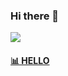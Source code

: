 ### Hi there 👋

<p>
  <a href="https://count.getloli.com/"><img src="https://count.getloli.com/get/@sv225?theme=rule34"></a>
</p>

 <!-- waka-box start -->
 #### <a href="https://gist.github.com/3f3c7ef71d3bd3dd07b1959ad3a846ad" target="_blank">📊 HELLO</a>
 <!-- waka-box end -->
<!--
**vodoanminhhieuvn/vodoanminhhieuvn** is a ✨ _special_ ✨ repository because its `README.md` (this file) appears on your GitHub profile.

Here are some ideas to get you started:

- 🔭 I’m currently working on ...
- 🌱 I’m currently learning ...
- 👯 I’m looking to collaborate on ...
- 🤔 I’m looking for help with ...
- 💬 Ask me about ...
- 📫 How to reach me: ...
- 😄 Pronouns: ...
- ⚡ Fun fact: ...
-->
